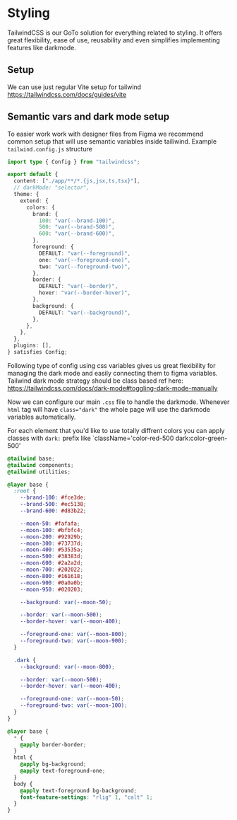 # Styling

TailwindCSS is our GoTo solution for everything related to styling. It offers great flexibility, ease of use, reusability and even simplifies implementing features like darkmode.

## Setup

We can use just regular Vite setup for tailwind https://tailwindcss.com/docs/guides/vite

## Semantic vars and dark mode setup

To easier work work with designer files from Figma we recommend common setup that will use semantic variables inside tailiwind. Example `tailwind.config.js` structure

```ts
import type { Config } from "tailwindcss";

export default {
  content: ["./app/**/*.{js,jsx,ts,tsx}"],
  // darkMode: "selector",
  theme: {
    extend: {
      colors: {
        brand: {
          100: "var(--brand-100)",
          500: "var(--brand-500)",
          600: "var(--brand-600)",
        },
        foreground: {
          DEFAULT: "var(--foreground)",
          one: "var(--foreground-one)",
          two: "var(--foreground-two)",
        },
        border: {
          DEFAULT: "var(--border)",
          hover: "var(--border-hover)",
        },
        background: {
          DEFAULT: "var(--background)",
        },
      },
    },
  },
  plugins: [],
} satisfies Config;
```

Following type of config using css variables gives us great flexibility for managing the dark mode and easily connecting them to figma variables. Tailwind dark mode strategy should be class based ref here: https://tailwindcss.com/docs/dark-mode#toggling-dark-mode-manually

Now we can configure our main `.css` file to handle the darkmode. Whenever `html` tag will have `class="dark"` the whole page will use the darkmode variables automatically.

For each element that you'd like to use totally diffrent colors you can apply classes with `dark:` prefix like `className='color-red-500 dark:color-green-500'

```css
@tailwind base;
@tailwind components;
@tailwind utilities;

@layer base {
  :root {
    --brand-100: #fce3de;
    --brand-500: #ec5138;
    --brand-600: #d83b22;

    --moon-50: #fafafa;
    --moon-100: #bfbfc4;
    --moon-200: #92929b;
    --moon-300: #73737d;
    --moon-400: #53535a;
    --moon-500: #38383d;
    --moon-600: #2a2a2d;
    --moon-700: #202022;
    --moon-800: #161618;
    --moon-900: #0a0a0b;
    --moon-950: #020203;

    --background: var(--moon-50);

    --border: var(--moon-500);
    --border-hover: var(--moon-400);

    --foreground-one: var(--moon-800);
    --foreground-two: var(--moon-900);
  }

  .dark {
    --background: var(--moon-800);

    --border: var(--moon-500);
    --border-hover: var(--moon-400);

    --foreground-one: var(--moon-50);
    --foreground-two: var(--moon-100);
  }
}

@layer base {
  * {
    @apply border-border;
  }
  html {
    @apply bg-background;
    @apply text-foreground-one;
  }
  body {
    @apply text-foreground bg-background;
    font-feature-settings: "rlig" 1, "calt" 1;
  }
}
```
